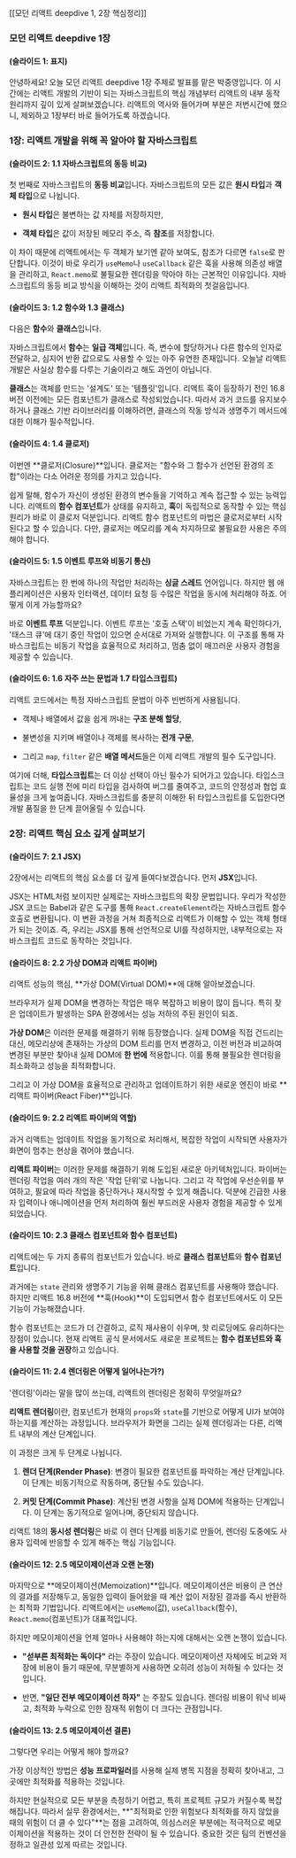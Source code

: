 [[모던 리액트 deepdive 1, 2장 핵심정리]]
### **모던 리액트 deepdive 1장**

#### **(슬라이드 1: 표지)**

안녕하세요! 오늘 모던 리액트 deepdive 1장 주제로 발표를 맡은 박중영입니다. 이 시간에는 리액트 개발의 기반이 되는 자바스크립트의 핵심 개념부터 리액트의 내부 동작 원리까지 깊이 있게 살펴보겠습니다.
리액트의 역사와 들어가며 부분은 저번시간에 했으니, 제외하고 1장부터 바로 들어가도록 하겠습니다.

### **1장: 리액트 개발을 위해 꼭 알아야 할 자바스크립트**

#### **(슬라이드 2: 1.1 자바스크립트의 동등 비교)**

첫 번째로 자바스크립트의 **동등 비교**입니다. 자바스크립트의 모든 값은 **원시 타입**과 **객체 타입**으로 나뉩니다.

- **원시 타입**은 불변하는 값 자체를 저장하지만,
    
- **객체 타입**은 값이 저장된 메모리 주소, 즉 **참조**를 저장합니다.
    

이 차이 때문에 리액트에서는 두 객체가 보기엔 같아 보여도, 참조가 다르면 `false`로 판단합니다. 이것이 바로 우리가 `useMemo`나 `useCallback` 같은 훅을 사용해 의존성 배열을 관리하고, `React.memo`로 불필요한 렌더링을 막아야 하는 근본적인 이유입니다. 자바스크립트의 동등 비교 방식을 이해하는 것이 리액트 최적화의 첫걸음입니다.

#### **(슬라이드 3: 1.2 함수와 1.3 클래스)**

다음은 **함수**와 **클래스**입니다.

자바스크립트에서 **함수**는 **일급 객체**입니다. 즉, 변수에 할당하거나 다른 함수의 인자로 전달하고, 심지어 반환 값으로도 사용할 수 있는 아주 유연한 존재입니다. 오늘날 리액트 개발은 사실상 함수를 다루는 기술이라고 해도 과언이 아닙니다.

**클래스**는 객체를 만드는 '설계도' 또는 '템플릿'입니다. 리액트 훅이 등장하기 전인 16.8 버전 이전에는 모든 컴포넌트가 클래스로 작성되었습니다. 따라서 과거 코드를 유지보수하거나 클래스 기반 라이브러리를 이해하려면, 클래스의 작동 방식과 생명주기 메서드에 대한 이해가 필수적입니다.

#### **(슬라이드 4: 1.4 클로저)**

이번엔 **클로저(Closure)**입니다. 클로저는 "함수와 그 함수가 선언된 환경의 조합"이라는 다소 어려운 정의를 가지고 있습니다.

쉽게 말해, 함수가 자신이 생성된 환경의 변수들을 기억하고 계속 접근할 수 있는 능력입니다. 리액트의 **함수 컴포넌트**가 상태를 유지하고, **훅**이 독립적으로 동작할 수 있는 핵심 원리가 바로 이 클로저 덕분입니다. 리액트 함수 컴포넌트의 마법은 클로저로부터 시작된다고 할 수 있습니다. 다만, 클로저는 메모리를 계속 차지하므로 불필요한 사용은 주의해야 합니다.

#### **(슬라이드 5: 1.5 이벤트 루프와 비동기 통신)**

자바스크립트는 한 번에 하나의 작업만 처리하는 **싱글 스레드** 언어입니다. 하지만 웹 애플리케이션은 사용자 인터랙션, 데이터 요청 등 수많은 작업을 동시에 처리해야 하죠. 어떻게 이게 가능할까요?

바로 **이벤트 루프** 덕분입니다. 이벤트 루프는 '호출 스택'이 비었는지 계속 확인하다가, '태스크 큐'에 대기 중인 작업이 있으면 순서대로 가져와 실행합니다. 이 구조를 통해 자바스크립트는 비동기 작업을 효율적으로 처리하고, 멈춤 없이 매끄러운 사용자 경험을 제공할 수 있습니다.

#### **(슬라이드 6: 1.6 자주 쓰는 문법과 1.7 타입스크립트)**

리액트 코드에서는 특정 자바스크립트 문법이 아주 빈번하게 사용됩니다.

- 객체나 배열에서 값을 쉽게 꺼내는 **구조 분해 할당**,
    
- 불변성을 지키며 배열이나 객체를 복사하는 **전개 구문**,
    
- 그리고 `map`, `filter` 같은 **배열 메서드**들은 이제 리액트 개발의 필수 도구입니다.
    

여기에 더해, **타입스크립트**는 더 이상 선택이 아닌 필수가 되어가고 있습니다. 타입스크립트는 코드 실행 전에 미리 타입을 검사하여 버그를 줄여주고, 코드의 안정성과 협업 효율성을 크게 높여줍니다. 자바스크립트를 충분히 이해한 뒤 타입스크립트를 도입한다면 개발 품질을 한 단계 끌어올릴 수 있습니다.

### **2장: 리액트 핵심 요소 깊게 살펴보기**

#### **(슬라이드 7: 2.1 JSX)**

2장에서는 리액트의 핵심 요소를 더 깊게 들여다보겠습니다. 먼저 **JSX**입니다.

JSX는 HTML처럼 보이지만 실제로는 자바스크립트의 확장 문법입니다. 우리가 작성한 JSX 코드는 Babel과 같은 도구를 통해 `React.createElement`라는 자바스크립트 함수 호출로 변환됩니다. 이 변환 과정을 거쳐 최종적으로 리액트가 이해할 수 있는 객체 형태가 되는 것이죠. 즉, 우리는 JSX를 통해 선언적으로 UI를 작성하지만, 내부적으로는 자바스크립트 코드로 동작하는 것입니다.

#### **(슬라이드 8: 2.2 가상 DOM과 리액트 파이버)**

리액트 성능의 핵심, **가상 DOM(Virtual DOM)**에 대해 알아보겠습니다.

브라우저가 실제 DOM을 변경하는 작업은 매우 복잡하고 비용이 많이 듭니다. 특히 잦은 업데이트가 발생하는 SPA 환경에서는 성능 저하의 주된 원인이 되죠.

**가상 DOM**은 이러한 문제를 해결하기 위해 등장했습니다. 실제 DOM을 직접 건드리는 대신, 메모리상에 존재하는 가상의 DOM 트리를 먼저 변경하고, 이전 버전과 비교하여 변경된 부분만 찾아내 실제 DOM에 **한 번에** 적용합니다. 이를 통해 불필요한 렌더링을 최소화하고 성능을 최적화합니다.

그리고 이 가상 DOM을 효율적으로 관리하고 업데이트하기 위한 새로운 엔진이 바로 **리액트 파이버(React Fiber)**입니다.

#### **(슬라이드 9: 2.2 리액트 파이버의 역할)**

과거 리액트는 업데이트 작업을 동기적으로 처리해서, 복잡한 작업이 시작되면 사용자가 화면이 멈추는 현상을 겪어야 했습니다.

**리액트 파이버**는 이러한 문제를 해결하기 위해 도입된 새로운 아키텍처입니다. 파이버는 렌더링 작업을 여러 개의 작은 '작업 단위'로 나눕니다. 그리고 각 작업에 우선순위를 부여하고, 필요에 따라 작업을 중단하거나 재시작할 수 있게 해줍니다. 덕분에 긴급한 사용자 입력이나 애니메이션을 먼저 처리하여 훨씬 부드러운 사용자 경험을 제공할 수 있게 되었습니다.

#### **(슬라이드 10: 2.3 클래스 컴포넌트와 함수 컴포넌트)**

리액트에는 두 가지 종류의 컴포넌트가 있습니다. 바로 **클래스 컴포넌트**와 **함수 컴포넌트**입니다.

과거에는 `state` 관리와 생명주기 기능을 위해 클래스 컴포넌트를 사용해야 했습니다. 하지만 리액트 16.8 버전에 **훅(Hook)**이 도입되면서 함수 컴포넌트에서도 이 모든 기능이 가능해졌습니다.

함수 컴포넌트는 코드가 더 간결하고, 로직 재사용이 쉬우며, 핫 리로딩에도 유리하다는 장점이 있습니다. 현재 리액트 공식 문서에서도 새로운 프로젝트는 **함수 컴포넌트와 훅을 사용할 것을 권장**하고 있습니다.

#### **(슬라이드 11: 2.4 렌더링은 어떻게 일어나는가?)**

'렌더링'이라는 말을 많이 쓰는데, 리액트의 렌더링은 정확히 무엇일까요?

**리액트 렌더링**이란, 컴포넌트가 현재의 `props`와 `state`를 기반으로 어떻게 UI가 보여야 하는지를 계산하는 과정입니다. 브라우저가 화면을 그리는 실제 렌더링과는 다른, 리액트 내부의 계산 단계입니다.

이 과정은 크게 두 단계로 나뉩니다.

1. **렌더 단계(Render Phase)**: 변경이 필요한 컴포넌트를 파악하는 계산 단계입니다. 이 단계는 비동기적으로 작동하며, 중단될 수도 있습니다.
    
2. **커밋 단계(Commit Phase)**: 계산된 변경 사항을 실제 DOM에 적용하는 단계입니다. 이 단계는 동기적으로 일어나며, 중단되지 않습니다.
    

리액트 18의 **동시성 렌더링**은 바로 이 렌더 단계를 비동기로 만들어, 렌더링 도중에도 사용자 입력에 반응할 수 있게 해주는 핵심 기능입니다.

#### **(슬라이드 12: 2.5 메모이제이션과 오랜 논쟁)**

마지막으로 **메모이제이션(Memoization)**입니다. 메모이제이션은 비용이 큰 연산의 결과를 저장해두고, 동일한 입력이 들어왔을 때 계산 없이 저장된 결과를 즉시 반환하는 최적화 기법입니다. 리액트에서는 `useMemo`(값), `useCallback`(함수), `React.memo`(컴포넌트)가 대표적입니다.

하지만 메모이제이션을 언제 얼마나 사용해야 하는지에 대해서는 오랜 논쟁이 있습니다.

- **"섣부른 최적화는 독이다"** 라는 주장이 있습니다. 메모이제이션 자체에도 비교와 저장에 비용이 들기 때문에, 무분별하게 사용하면 오히려 성능이 저하될 수 있다는 것입니다.
    
- 반면, **"일단 전부 메모이제이션 하자"** 는 주장도 있습니다. 렌더링 비용이 워낙 비싸고, 최적화 누락으로 인한 잠재적 위험이 더 크다는 관점입니다.
    

#### **(슬라이드 13: 2.5 메모이제이션 결론)**

그렇다면 우리는 어떻게 해야 할까요?

가장 이상적인 방법은 **성능 프로파일러**를 사용해 실제 병목 지점을 정확히 찾아내고, 그곳에만 최적화를 적용하는 것입니다.

하지만 현실적으로 모든 부분을 측정하기 어렵고, 특히 프로젝트 규모가 커질수록 복잡해집니다. 따라서 실무 환경에서는, **"최적화로 인한 위험보다 최적화를 하지 않았을 때의 위험이 더 클 수 있다"**는 점을 고려하여, 의심스러운 부분에는 적극적으로 메모이제이션을 적용하는 것이 더 안전한 전략이 될 수 있습니다. 중요한 것은 팀의 컨벤션을 정하고 일관성 있게 따르는 것입니다.
